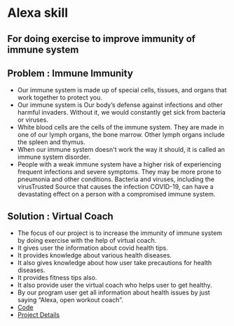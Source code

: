 # Alexa skill 

## For doing exercise to improve immunity of immune system

## Problem : Immune Immunity
- Our immune system is made up of special cells, tissues, and organs that work together to protect you.
- Our immune system is Our body’s defense against infections and other harmful invaders. Without it, we would constantly get sick from bacteria or viruses.
- White blood cells are the cells of the immune system. They are made in one of our lymph organs, the bone marrow. Other lymph organs include the spleen and thymus.
- When our immune system doesn't work the way it should, it is called an immune system disorder.
- People with a weak immune system have a higher risk of experiencing frequent infections and severe symptoms. They may be more prone to pneumonia and other conditions. Bacteria and viruses, including the virusTrusted Source that causes the infection COVID-19, can have a devastating effect on a person with a compromised immune system.

## Solution : Virtual Coach
- The focus of our project is to increase the immunity of immune system by doing exercise with the help of virtual coach.
- It gives user the information about covid health tips.
- It provides knowledge about various health diseases.
- It also gives knowledge about how user take precautions for health diseases. 
- It provides fitness tips also.
- It also provide user the virtual coach who helps user to get healthy.
- By our program user get all information about health issues by just saying 
     “Alexa, open workout coach”.   
- [Code](https://github.com/Yash9460/Technites/blob/main/code.js)
- [Project Details](https://docs.google.com/presentation/d/1BsNn0SXyWYBQcpJnw2yqkN0HnhvcE5KllmUfSNMi5Y0/edit?usp=sharing)
